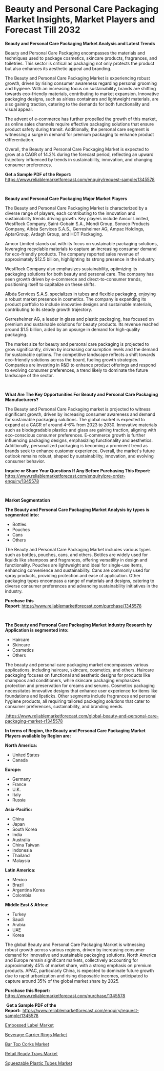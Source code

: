 <p><h1>Beauty and Personal Care Packaging Market Insights, Market Players and Forecast Till 2032</h1></p><p><strong>Beauty and Personal Care Packaging Market Analysis and Latest Trends</strong></p>
<p><p>Beauty and Personal Care Packaging encompasses the materials and techniques used to package cosmetics, skincare products, fragrances, and toiletries. This sector is critical as packaging not only protects the product but also enhances its aesthetic appeal and branding. </p><p>The Beauty and Personal Care Packaging Market is experiencing robust growth, driven by rising consumer awareness regarding personal grooming and hygiene. With an increasing focus on sustainability, brands are shifting towards eco-friendly materials, contributing to market expansion. Innovative packaging designs, such as airless containers and lightweight materials, are also gaining traction, catering to the demands for both functionality and visual appeal.</p><p>The advent of e-commerce has further propelled the growth of this market, as online sales channels require effective packaging solutions that ensure product safety during transit. Additionally, the personal care segment is witnessing a surge in demand for premium packaging to enhance product differentiation. </p><p>Overall, the Beauty and Personal Care Packaging Market is expected to grow at a CAGR of 14.2% during the forecast period, reflecting an upward trajectory influenced by trends in sustainability, innovation, and changing consumer preferences.</p></p>
<p><strong>Get a Sample PDF of the Report:&nbsp;</strong> <a href="https://www.reliablemarketforecast.com/enquiry/request-sample/1345578?utm_campaign=1893&utm_medium=2&utm_source=Github&utm_content=ia&utm_term=08032025&utm_id=beauty-and-personal-care-packaging">https://www.reliablemarketforecast.com/enquiry/request-sample/1345578</a></p>
<p>&nbsp;</p>
<p><strong>Beauty and Personal Care Packaging Major Market Players</strong></p>
<p><p>The Beauty and Personal Care Packaging Market is characterized by a diverse range of players, each contributing to the innovation and sustainability trends driving growth. Key players include Amcor Limited, WestRock Company, Saint-Gobain S.A., Mondi Group, Sonoco Products Company, Albéa Services S.A.S., Gerresheimer AG, Ampac Holdings, AptarGroup, Ardagh Group, and HCT Packaging.</p><p>Amcor Limited stands out with its focus on sustainable packaging solutions, leveraging recyclable materials to capture an increasing consumer demand for eco-friendly products. The company reported sales revenue of approximately $12.5 billion, highlighting its strong presence in the industry.</p><p>WestRock Company also emphasizes sustainability, optimizing its packaging solutions for both beauty and personal care. The company has seen growth driven by e-commerce and direct-to-consumer trends, positioning itself to capitalize on these shifts.</p><p>Albéa Services S.A.S. specializes in tubes and flexible packaging, enjoying a robust market presence in cosmetics. The company is expanding its product portfolio to include innovative designs and sustainable materials, contributing to its steady growth trajectory.</p><p>Gerresheimer AG, a leader in glass and plastic packaging, has focused on premium and sustainable solutions for beauty products. Its revenue reached around $1.5 billion, aided by an upsurge in demand for high-quality packaging.</p><p>The market size for beauty and personal care packaging is projected to grow significantly, driven by increasing consumption levels and the demand for sustainable options. The competitive landscape reflects a shift towards eco-friendly solutions across the board, fueling growth strategies. Companies are investing in R&D to enhance product offerings and respond to evolving consumer preferences, a trend likely to dominate the future landscape of the sector.</p></p>
<p>&nbsp;</p>
<p><strong>What Are The Key Opportunities For Beauty and Personal Care Packaging Manufacturers?</strong></p>
<p><p>The Beauty and Personal Care Packaging market is projected to witness significant growth, driven by increasing consumer awareness and demand for sustainable packaging solutions. The global market is expected to expand at a CAGR of around 4-6% from 2023 to 2030. Innovative materials such as biodegradable plastics and glass are gaining traction, aligning with eco-conscious consumer preferences. E-commerce growth is further influencing packaging designs, emphasizing functionality and aesthetics. Additionally, personalized packaging is becoming a prominent trend as brands seek to enhance customer experience. Overall, the market's future outlook remains robust, shaped by sustainability, innovation, and evolving consumer behavior.</p></p>
<p><strong>Inquire or Share Your Questions If Any Before Purchasing This Report:</strong> <a href="https://www.reliablemarketforecast.com/enquiry/pre-order-enquiry/1345578?utm_campaign=1893&utm_medium=2&utm_source=Github&utm_content=ia&utm_term=08032025&utm_id=beauty-and-personal-care-packaging">https://www.reliablemarketforecast.com/enquiry/pre-order-enquiry/1345578</a></p>
<p>&nbsp;</p>
<p><strong>Market Segmentation</strong></p>
<p><strong>The Beauty and Personal Care Packaging Market Analysis by types is segmented into:</strong></p>
<p><ul><li>Bottles</li><li>Pouches</li><li>Cans</li><li>Others</li></ul></p>
<p><p>The Beauty and Personal Care Packaging Market includes various types such as bottles, pouches, cans, and others. Bottles are widely used for liquids like shampoos and fragrances, offering versatility in design and functionality. Pouches are lightweight and ideal for single-use items, enhancing convenience and sustainability. Cans are commonly used for spray products, providing protection and ease of application. Other packaging types encompass a range of materials and designs, catering to diverse consumer preferences and advancing sustainability initiatives in the industry.</p></p>
<p><strong>Purchase this Report:&nbsp;</strong><a href="https://www.reliablemarketforecast.com/purchase/1345578?utm_campaign=1893&utm_medium=2&utm_source=Github&utm_content=ia&utm_term=08032025&utm_id=beauty-and-personal-care-packaging">https://www.reliablemarketforecast.com/purchase/1345578</a></p>
<p>&nbsp;</p>
<p><strong>The Beauty and Personal Care Packaging Market Industry Research by Application is segmented into:</strong></p>
<p><ul><li>Haircare</li><li>Skincare</li><li>Cosmetics</li><li>Others</li></ul></p>
<p><p>The beauty and personal care packaging market encompasses various applications, including haircare, skincare, cosmetics, and others. Haircare packaging focuses on functional and aesthetic designs for products like shampoos and conditioners, while skincare packaging emphasizes protection and preservation for creams and serums. Cosmetics packaging necessitates innovative designs that enhance user experience for items like foundations and lipsticks. Other segments include fragrances and personal hygiene products, all requiring tailored packaging solutions that cater to consumer preferences, sustainability, and branding needs.</p></p>
<p><a href="https://www.reliablemarketforecast.com/global-beauty-and-personal-care-packaging-market-r1345578?utm_campaign=1893&utm_medium=2&utm_source=Github&utm_content=ia&utm_term=08032025&utm_id=beauty-and-personal-care-packaging">&nbsp;https://www.reliablemarketforecast.com/global-beauty-and-personal-care-packaging-market-r1345578</a></p>
<p><strong>In terms of Region, the Beauty and Personal Care Packaging Market Players available by Region are:</strong></p>
<p>
    <p> <strong> North America: </strong>
        <ul>
            <li>United States</li>
            <li>Canada</li>
        </ul>
        </p> 
    <p> <strong> Europe: </strong>
        <ul>
            <li>Germany</li>
            <li>France</li>
            <li>U.K.</li>
            <li>Italy</li>
            <li>Russia</li>
        </ul>
        </p> 
    <p> <strong> Asia-Pacific: </strong>
        <ul>
            <li>China</li>
            <li>Japan</li>
            <li>South Korea</li>
            <li>India</li>
            <li>Australia</li>
            <li>China Taiwan</li>
            <li>Indonesia</li>
            <li>Thailand</li>
            <li>Malaysia</li>
        </ul>
        </p> 
    <p> <strong> Latin America: </strong>
        <ul>
            <li>Mexico</li>
            <li>Brazil</li>
            <li>Argentina Korea</li>
            <li>Colombia</li>
        </ul>
        </p> 
    <p> <strong> Middle East & Africa: </strong>
        <ul>
            <li>Turkey</li>
            <li>Saudi</li>
            <li>Arabia</li>
            <li>UAE</li>
            <li>Korea</li>
        </ul>
    </p>
    </p>
<p><p>The global Beauty and Personal Care Packaging Market is witnessing robust growth across various regions, driven by increasing consumer demand for innovative and sustainable packaging solutions. North America and Europe remain significant markets, collectively accounting for approximately 45% of market share, with a strong emphasis on premium products. APAC, particularly China, is expected to dominate future growth due to rapid urbanization and rising disposable incomes, anticipated to capture around 35% of the global market share by 2025.</p></p>
<p><strong>Purchase this Report: </strong><a href="https://www.reliablemarketforecast.com/purchase/1345578?utm_campaign=1893&utm_medium=2&utm_source=Github&utm_content=ia&utm_term=08032025&utm_id=beauty-and-personal-care-packaging">https://www.reliablemarketforecast.com/purchase/1345578</a></p>
<p>&nbsp;<strong>Get a Sample PDF of the Report:&nbsp;&nbsp;</strong><a href="https://www.reliablemarketforecast.com/enquiry/request-sample/1345578?utm_campaign=1893&utm_medium=2&utm_source=Github&utm_content=ia&utm_term=08032025&utm_id=beauty-and-personal-care-packaging">https://www.reliablemarketforecast.com/enquiry/request-sample/1345578</a></p>
<p><strong></strong></p>
<p><p><a href="https://github.com/denighoylen1/Market-Research-Report-List-1/blob/main/embossed-label-market.md?utm_campaign=1893&utm_medium=2&utm_source=Github&utm_content=ia&utm_term=08032025&utm_id=beauty-and-personal-care-packaging">Embossed Label Market</a></p><p><a href="https://github.com/barlevsebako/Market-Research-Report-List-1/blob/main/beverage-carrier-rings-market.md?utm_campaign=1893&utm_medium=2&utm_source=Github&utm_content=ia&utm_term=08032025&utm_id=beauty-and-personal-care-packaging">Beverage Carrier Rings Market</a></p><p><a href="https://github.com/aertsfecto0h/Market-Research-Report-List-1/blob/main/bar-top-corks-market.md?utm_campaign=1893&utm_medium=2&utm_source=Github&utm_content=ia&utm_term=08032025&utm_id=beauty-and-personal-care-packaging">Bar Top Corks Market</a></p><p><a href="https://github.com/luerabollevc/Market-Research-Report-List-1/blob/main/retail-ready-trays-market.md?utm_campaign=1893&utm_medium=2&utm_source=Github&utm_content=ia&utm_term=08032025&utm_id=beauty-and-personal-care-packaging">Retail Ready Trays Market</a></p><p><a href="https://github.com/tyreinhssan/Market-Research-Report-List-1/blob/main/squeezable-plastic-tubes-market.md?utm_campaign=1893&utm_medium=2&utm_source=Github&utm_content=ia&utm_term=08032025&utm_id=beauty-and-personal-care-packaging">Squeezable Plastic Tubes Market</a></p></p>